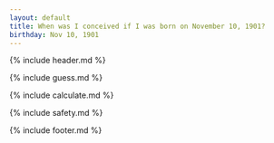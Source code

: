 ```yaml
---
layout: default
title: When was I conceived if I was born on November 10, 1901?
birthday: Nov 10, 1901
---
```


{% include header.md %}

{% include guess.md %}

{% include calculate.md %}

{% include safety.md %}

{% include footer.md %}



